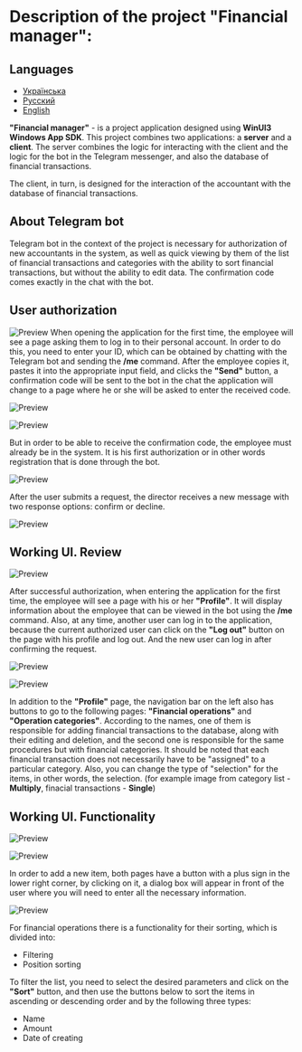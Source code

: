 # Description of the project "Financial manager":

## Languages
- [Українська](./README_UA.md)
- [Русский](./README_RU.md)
- [English](./README.md)

**"Financial manager"** - is a project application designed using **WinUI3 Windows App SDK**. This project combines two applications: a **server** and a **client**. The server combines the logic for interacting with the client and the logic for the bot in the Telegram messenger, and also the database of financial transactions.

The client, in turn, is designed for the interaction of the accountant with the database of financial transactions.

## About Telegram bot

Telegram bot in the context of the project is necessary for authorization of new accountants in the system, as well as quick viewing by them of the list of financial transactions and categories with the ability to sort financial transactions, but without the ability to edit data. The confirmation code comes exactly in the chat with the bot.

## User authorization

![Preview](Images/fm_img1.png)
When opening the application for the first time, the employee will see a page asking them to log in to their personal account. In order to do this, you need to enter your ID, which can be obtained by chatting with the Telegram bot and sending the **/me** command. After the employee copies it, pastes it into the appropriate input field, and clicks the **"Send"** button, a confirmation code will be sent to the bot in the chat the application will change to a page where he or she will be asked to enter the received code.

![Preview](Images/fm_tb_img1.png)

![Preview](Images/fm_img2.png)

But in order to be able to receive the confirmation code, the employee must already be in the system. It is his first authorization or in other words registration that is done through the bot.

![Preview](Images/fm_tb_img3.png)

After the user submits a request, the director receives a new message with two response options: confirm or decline.

![Preview](Images/fm_tb_img4.png)

## Working UI. Review

![Preview](Images/fm_img3.png)

After successful authorization, when entering the application for the first time, the employee will see a page with his or her **"Profile"**. It will display information about the employee that can be viewed in the bot using the **/me** command. Also, at any time, another user can log in to the application, because the current authorized user can click on the **"Log out"** button on the page with his profile and log out. And the new user can log in after confirming the request. 

![Preview](Images/fm_img4.png)

![Preview](Images/fm_img5.png)

In addition to the **"Profile"** page, the navigation bar on the left also has buttons to go to the following pages: **"Financial operations"** and **"Operation categories"**. According to the names, one of them is responsible for adding financial transactions to the database, along with their editing and deletion, and the second one is responsible for the same procedures but with financial categories. It should be noted that each financial transaction does not necessarily have to be "assigned" to a particular category. Also, you can change the type of "selection" for the items, in other words, the selection. (for example image from category list - **Multiply**, finacial transactions - **Single**)

## Working UI. Functionality

![Preview](Images/fm_img7.png)

![Preview](Images/fm_img8.png)

In order to add a new item, both pages have a button with a plus sign in the lower right corner, by clicking on it, a dialog box will appear in front of the user where you will need to enter all the necessary information.

![Preview](Images/fm_img6.png)

For financial operations there is a functionality for their sorting, which is divided into: 

- Filtering
- Position sorting

To filter the list, you need to select the desired parameters and click on the **"Sort"** button, and then use the buttons below to sort the items in ascending or descending order and by the following three types:

- Name
- Amount
- Date of creating
